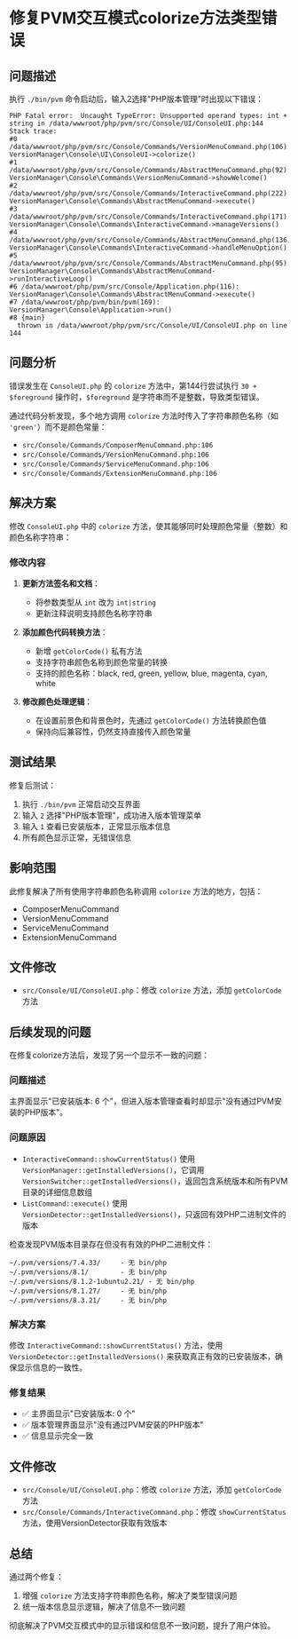 # 修复PVM交互模式colorize方法类型错误

## 问题描述

执行 `./bin/pvm` 命令启动后，输入2选择"PHP版本管理"时出现以下错误：

```
PHP Fatal error:  Uncaught TypeError: Unsupported operand types: int + string in /data/wwwroot/php/pvm/src/Console/UI/ConsoleUI.php:144
Stack trace:
#0 /data/wwwroot/php/pvm/src/Console/Commands/VersionMenuCommand.php(106): VersionManager\Console\UI\ConsoleUI->colorize()
#1 /data/wwwroot/php/pvm/src/Console/Commands/AbstractMenuCommand.php(92): VersionManager\Console\Commands\VersionMenuCommand->showWelcome()
#2 /data/wwwroot/php/pvm/src/Console/Commands/InteractiveCommand.php(222): VersionManager\Console\Commands\AbstractMenuCommand->execute()
#3 /data/wwwroot/php/pvm/src/Console/Commands/InteractiveCommand.php(171): VersionManager\Console\Commands\InteractiveCommand->manageVersions()
#4 /data/wwwroot/php/pvm/src/Console/Commands/AbstractMenuCommand.php(136): VersionManager\Console\Commands\InteractiveCommand->handleMenuOption()
#5 /data/wwwroot/php/pvm/src/Console/Commands/AbstractMenuCommand.php(95): VersionManager\Console\Commands\AbstractMenuCommand->runInteractiveLoop()
#6 /data/wwwroot/php/pvm/src/Console/Application.php(116): VersionManager\Console\Commands\AbstractMenuCommand->execute()
#7 /data/wwwroot/php/pvm/bin/pvm(169): VersionManager\Console\Application->run()
#8 {main}
  thrown in /data/wwwroot/php/pvm/src/Console/UI/ConsoleUI.php on line 144
```

## 问题分析

错误发生在 `ConsoleUI.php` 的 `colorize` 方法中，第144行尝试执行 `30 + $foreground` 操作时，`$foreground` 是字符串而不是整数，导致类型错误。

通过代码分析发现，多个地方调用 `colorize` 方法时传入了字符串颜色名称（如 `'green'`）而不是颜色常量：

- `src/Console/Commands/ComposerMenuCommand.php:106`
- `src/Console/Commands/VersionMenuCommand.php:106`
- `src/Console/Commands/ServiceMenuCommand.php:106`
- `src/Console/Commands/ExtensionMenuCommand.php:106`

## 解决方案

修改 `ConsoleUI.php` 中的 `colorize` 方法，使其能够同时处理颜色常量（整数）和颜色名称字符串：

### 修改内容

1. **更新方法签名和文档**：
   - 将参数类型从 `int` 改为 `int|string`
   - 更新注释说明支持颜色名称字符串

2. **添加颜色代码转换方法**：
   - 新增 `getColorCode()` 私有方法
   - 支持字符串颜色名称到颜色常量的转换
   - 支持的颜色名称：black, red, green, yellow, blue, magenta, cyan, white

3. **修改颜色处理逻辑**：
   - 在设置前景色和背景色时，先通过 `getColorCode()` 方法转换颜色值
   - 保持向后兼容性，仍然支持直接传入颜色常量

## 测试结果

修复后测试：
1. 执行 `./bin/pvm` 正常启动交互界面
2. 输入 `2` 选择"PHP版本管理"，成功进入版本管理菜单
3. 输入 `1` 查看已安装版本，正常显示版本信息
4. 所有颜色显示正常，无错误信息

## 影响范围

此修复解决了所有使用字符串颜色名称调用 `colorize` 方法的地方，包括：
- ComposerMenuCommand
- VersionMenuCommand  
- ServiceMenuCommand
- ExtensionMenuCommand

## 文件修改

- `src/Console/UI/ConsoleUI.php`：修改 `colorize` 方法，添加 `getColorCode` 方法

## 后续发现的问题

在修复colorize方法后，发现了另一个显示不一致的问题：

### 问题描述
主界面显示"已安装版本: 6 个"，但进入版本管理查看时却显示"没有通过PVM安装的PHP版本"。

### 问题原因
- `InteractiveCommand::showCurrentStatus()` 使用 `VersionManager::getInstalledVersions()`，它调用 `VersionSwitcher::getInstalledVersions()`，返回包含系统版本和所有PVM目录的详细信息数组
- `ListCommand::execute()` 使用 `VersionDetector::getInstalledVersions()`，只返回有效PHP二进制文件的版本

检查发现PVM版本目录存在但没有有效的PHP二进制文件：
```
~/.pvm/versions/7.4.33/     - 无 bin/php
~/.pvm/versions/8.1/        - 无 bin/php
~/.pvm/versions/8.1.2-1ubuntu2.21/ - 无 bin/php
~/.pvm/versions/8.1.27/     - 无 bin/php
~/.pvm/versions/8.3.21/     - 无 bin/php
```

### 解决方案
修改 `InteractiveCommand::showCurrentStatus()` 方法，使用 `VersionDetector::getInstalledVersions()` 来获取真正有效的已安装版本，确保显示信息的一致性。

### 修复结果
- ✅ 主界面显示"已安装版本: 0 个"
- ✅ 版本管理界面显示"没有通过PVM安装的PHP版本"
- ✅ 信息显示完全一致

## 文件修改

- `src/Console/UI/ConsoleUI.php`：修改 `colorize` 方法，添加 `getColorCode` 方法
- `src/Console/Commands/InteractiveCommand.php`：修改 `showCurrentStatus` 方法，使用VersionDetector获取有效版本

## 总结

通过两个修复：
1. 增强 `colorize` 方法支持字符串颜色名称，解决了类型错误问题
2. 统一版本信息显示逻辑，解决了信息不一致问题

彻底解决了PVM交互模式中的显示错误和信息不一致问题，提升了用户体验。
